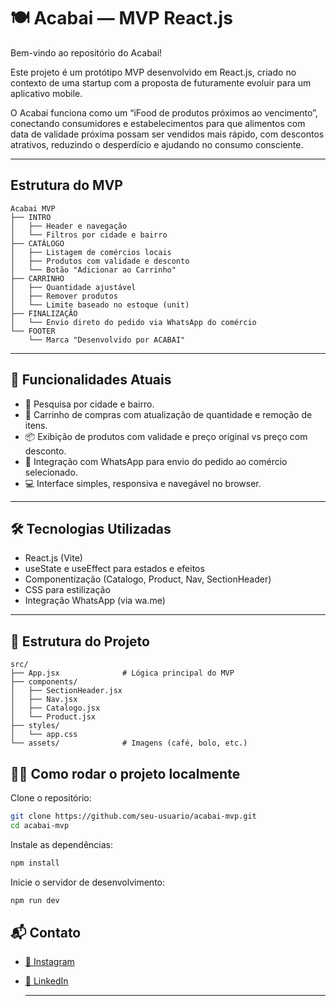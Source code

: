 # 🍽️ Acabai — MVP React.js

Bem-vindo ao repositório do Acabai!  

Este projeto é um protótipo MVP desenvolvido em React.js, criado no contexto de uma startup com a proposta de futuramente evoluir para um aplicativo mobile.

O Acabai funciona como um “iFood de produtos próximos ao vencimento”, conectando consumidores e estabelecimentos para que alimentos com data de validade próxima possam ser vendidos mais rápido, com descontos atrativos, reduzindo o desperdício e ajudando no consumo consciente.

---

## Estrutura do MVP
```plaintext
Acabai MVP
├── INTRO
│   ├── Header e navegação
│   └── Filtros por cidade e bairro
├── CATÁLOGO
│   ├── Listagem de comércios locais
│   ├── Produtos com validade e desconto
│   └── Botão "Adicionar ao Carrinho"
├── CARRINHO
│   ├── Quantidade ajustável
│   ├── Remover produtos
│   └── Limite baseado no estoque (unit)
├── FINALIZAÇÃO
│   └── Envio direto do pedido via WhatsApp do comércio
└── FOOTER
    └── Marca "Desenvolvido por ACABAI"
```

---

## 🚀 Funcionalidades Atuais

- 📍 Pesquisa por cidade e bairro.
- 🛒 Carrinho de compras com atualização de quantidade e remoção de itens.
- 📦 Exibição de produtos com validade e preço original vs preço com desconto.
- 🔗 Integração com WhatsApp para envio do pedido ao comércio selecionado.
- 💻 Interface simples, responsiva e navegável no browser.

---

## 🛠️ Tecnologias Utilizadas

- React.js (Vite)
- useState e useEffect para estados e efeitos
- Componentização (Catalogo, Product, Nav, SectionHeader)
- CSS para estilização
- Integração WhatsApp (via wa.me)
 
---

## 📂 Estrutura do Projeto
```plaintext
src/
├── App.jsx              # Lógica principal do MVP
├── components/
│   ├── SectionHeader.jsx
│   ├── Nav.jsx
│   ├── Catalogo.jsx
│   └── Product.jsx
├── styles/
│   └── app.css
└── assets/              # Imagens (café, bolo, etc.)
```

## 👨‍💻 Como rodar o projeto localmente
 
Clone o repositório:


```bash
git clone https://github.com/seu-usuario/acabai-mvp.git
cd acabai-mvp
```

Instale as dependências:

```bash
npm install
```

Inicie o servidor de desenvolvimento:
```bash
npm run dev
```

## 📬 Contato

- [📸 Instagram](https://www.instagram.com/_patrick.edueu_)
- [💼 LinkedIn](https://www.linkedin.com/in/patrick-souza-b20b50248/)

  ---
